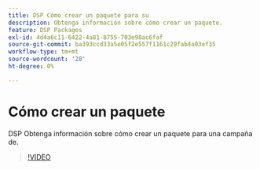 ```yaml
---
title: DSP Cómo crear un paquete para su
description: Obtenga información sobre cómo crear un paquete.
feature: DSP Packages
exl-id: 4d4a6c11-6422-4a81-8755-703e98ac6faf
source-git-commit: ba393ccd33a5e05f2e557f1161c29fab4a03ef35
workflow-type: tm+mt
source-wordcount: '28'
ht-degree: 0%

---
```


# Cómo crear un paquete

DSP Obtenga información sobre cómo crear un paquete para una campaña de.

>[!VIDEO](https://video.tv.adobe.com/v/339257)
